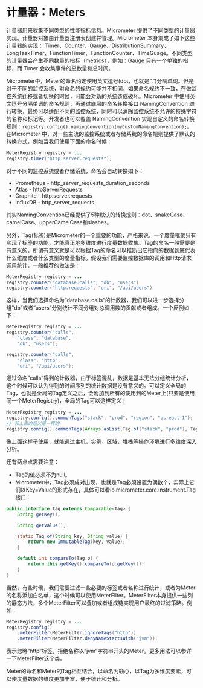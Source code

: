 # 计量器：Meters

计量器用来收集不同类型的性能指标信息。Micrometer 提供了不同类型的计量器实现。计量器对象由计量器注册表创建并管理。Micrometer 本身集成了如下这些计量器的实现： Timer、Counter、Gauge、DistributionSummary、LongTaskTimer、FunctionTimer、FunctionCounter、TimeGuage。不同类型的计量器会产生不同数量的指标（metrics），例如：Gauge 只有一个单独的指标，而 Timer 会收集事件的总数量和总时间。

Micrometer中，Meter的命名约定使用英文逗号\(dot，也就是”.”\)分隔单词。但是对于不同的监控系统，对命名的规约可能并不相同，如果命名规约不一致，在做监控系统迁移或者切换的时候，可能会对新的系统造成破坏。Micrometer 中使用英文逗号分隔单词的命名规则，再通过底层的命名转换接口 NamingConvention 进行转换，最终可以适配不同的监控系统，同时可以消除监控系统不允许的特殊字符的名称和标记等。开发者也可以覆盖 NamingConvention 实现自定义的命名转换规则：`registry.config().namingConvention(myCustomNamingConvention);`。在Micrometer 中，对一些主流的监控系统或者存储系统的命名规则提供了默认的转换方式，例如当我们使用下面的命名时候：

```java
MeterRegistry registry = ...
registry.timer("http.server.requests");
```

对于不同的监控系统或者存储系统，命名会自动转换如下：

* Prometheus - http\_server\_requests\_duration\_seconds
* Atlas - httpServerRequests
* Graphite - http.server.requests
* InfluxDB - http\_server\_requests

其实NamingConvention已经提供了5种默认的转换规则：dot、snakeCase、camelCase、upperCamelCase和slashes。

另外，Tag\(标签\)是Micrometer的一个重要的功能，严格来说，一个度量框架只有实现了标签的功能，才能真正地多维度进行度量数据收集。Tag的命名一般需要是有意义的，所谓有意义就是可以根据Tag的命名可以推断出它指向的数据到底代表什么维度或者什么类型的度量指标。假设我们需要监控数据库的调用和Http请求调用统计，一般推荐的做法是：

```java
MeterRegistry registry = ...
registry.counter("database.calls", "db", "users")
registry.counter("http.requests", "uri", "/api/users")
```

这样，当我们选择命名为”database.calls”的计数器，我们可以进一步选择分组”db”或者”users”分别统计不同分组对总调用数的贡献或者组成。一个反例如下：

```java
MeterRegistry registry = ...
registry.counter("calls",
    "class", "database",
    "db", "users");

registry.counter("calls",
    "class", "http",
    "uri", "/api/users");
```

通过命名”calls”得到的计数器，由于标签混乱，数据是基本无法分组统计分析，这个时候可以认为得到的时间序列的统计数据是没有意义的。可以定义全局的Tag，也就是全局的Tag定义之后，会附加到所有的使用到的Meter上\(只要是使用同一个MeterRegistry\)，全局的Tag可以这样定义：

```java
MeterRegistry registry = ...
registry.config().commonTags("stack", "prod", "region", "us-east-1");
// 和上面的意义是一样的
registry.config().commonTags(Arrays.asList(Tag.of("stack", "prod"), Tag.of("region", "us-east-1")));
```

像上面这样子使用，就能通过主机，实例，区域，堆栈等操作环境进行多维度深入分析。

还有两点点需要注意：

* Tag的值必须不为null。
* Micrometer中，Tag必须成对出现，也就是Tag必须设置为偶数个，实际上它们以Key=Value的形式存在，具体可以看io.micrometer.core.instrument.Tag接口：

```java
public interface Tag extends Comparable<Tag> {
    String getKey();

    String getValue();

    static Tag of(String key, String value) {
        return new ImmutableTag(key, value);
    }

    default int compareTo(Tag o) {
        return this.getKey().compareTo(o.getKey());
    }
}
```

当然，有些时候，我们需要过滤一些必要的标签或者名称进行统计，或者为Meter的名称添加白名单，这个时候可以使用MeterFilter。MeterFilter本身提供一些列的静态方法，多个MeterFilter可以叠加或者组成链实现用户最终的过滤策略。例如：

```java
MeterRegistry registry = ...
registry.config()
    .meterFilter(MeterFilter.ignoreTags("http"))
    .meterFilter(MeterFilter.denyNameStartsWith("jvm"));
```

表示忽略”http”标签，拒绝名称以”jvm”字符串开头的Meter。更多用法可以参详一下MeterFilter这个类。

Meter的命名和Meter的Tag相互结合，以命名为轴心，以Tag为多维度要素，可以使度量数据的维度更加丰富，便于统计和分析。

